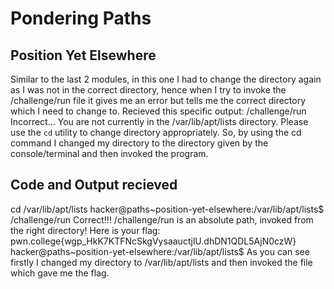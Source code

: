 # Pondering Paths 
## Position Yet Elsewhere
Similar to the last 2 modules, in this one I had to change the directory again as I was not in the correct directory, hence when I try to invoke the /challenge/run file it gives me an error but tells me the correct directory which I need to change to.
Recieved this specific output:
/challenge/run
Incorrect...
You are not currently in the /var/lib/apt/lists directory.
Please use the `cd` utility to change directory appropriately.
So, by using the cd command I changed my directory to the directory given by the console/terminal and then invoked the program.
## Code and Output recieved
cd /var/lib/apt/lists
hacker@paths~position-yet-elsewhere:/var/lib/apt/lists$ /challenge/run
Correct!!!
/challenge/run is an absolute path, invoked from the right directory!
Here is your flag:
pwn.college{wgp_HkK7KTFNcSkgVysaauctjlU.dhDN1QDL5AjN0czW}
hacker@paths~position-yet-elsewhere:/var/lib/apt/lists$
As you can see firstly I changed my directory to /var/lib/apt/lists and then invoked the file which gave me the flag.
